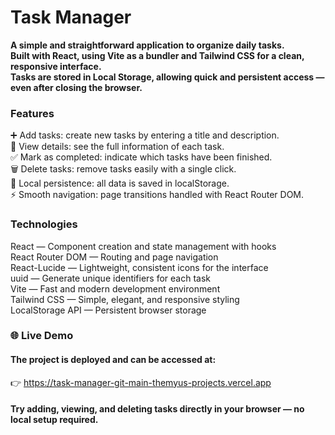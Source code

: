 # Task Manager  
  
**A simple and straightforward application to organize daily tasks.**  
**Built with React, using Vite as a bundler and Tailwind CSS for a clean, responsive interface.**  
**Tasks are stored in Local Storage, allowing quick and persistent access — even after closing the browser.**  

### Features  
➕ Add tasks: create new tasks by entering a title and description.  
👀 View details: see the full information of each task.  
✅ Mark as completed: indicate which tasks have been finished.  
🗑️ Delete tasks: remove tasks easily with a single click.  
💾 Local persistence: all data is saved in localStorage.  
⚡ Smooth navigation: page transitions handled with React Router DOM.  
  
### Technologies  
React — Component creation and state management with hooks  
React Router DOM — Routing and page navigation  
React-Lucide — Lightweight, consistent icons for the interface  
uuid — Generate unique identifiers for each task  
Vite — Fast and modern development environment  
Tailwind CSS — Simple, elegant, and responsive styling  
LocalStorage API — Persistent browser storage  
  
### 🌐 Live Demo  
#### The project is deployed and can be accessed at:  
👉 https://task-manager-git-main-themyus-projects.vercel.app  
  
#### Try adding, viewing, and deleting tasks directly in your browser — no local setup required.
